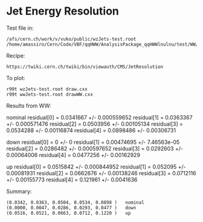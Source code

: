 Jet Energy Resolution
====

Test file in:

    /afs/cern.ch/work/v/vuko/public/wzJets-test.root
    /home/amassiro/Cern/Code/VBF/qqHWW/AnalysisPackage_qqHWWlnulnu/test/WW/JER
    
Recipe:

    https://twiki.cern.ch/twiki/bin/viewauth/CMS/JetResolution

To plot:

    r99t wzJets-test.root draw.cxx
    r99t wwJets-test.root drawWW.cxx
    
    

    
Results from WW:

nominal
    residual[0] = 0.0341667 +/- 0.000559652
    residual[1] = 0.0363367 +/- 0.000571476
    residual[2] = 0.0503956 +/- 0.00105134
    residual[3] = 0.0534288 +/- 0.00116874
    residual[4] = 0.0898486 +/- 0.00306731
 
down
    residual[0] = 0 +/- 0
    residual[1] = 0.00474695 +/- 7.46563e-05
    residual[2] = 0.0286482 +/- 0.000597652
    residual[3] = 0.0292603 +/- 0.00064006
    residual[4] = 0.0477256 +/- 0.00162929

up
    residual[0] = 0.0515842 +/- 0.000844952
    residual[1] = 0.052095 +/- 0.00081931
    residual[2] = 0.0662676 +/- 0.00138246
    residual[3] = 0.0712116 +/- 0.00155773
    residual[4] = 0.121961 +/- 0.0041636

 
Summary:

    (0.0342, 0.0363, 0.0504, 0.0534, 0.0898 )   nominal
    (0.0000, 0.0047, 0.0286, 0.0293, 0.0477 )   down
    (0.0516, 0.0521, 0.0663, 0.0712, 0.1220 )   up



